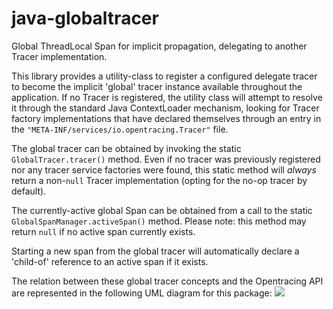# java-globaltracer
Global ThreadLocal Span for implicit propagation, delegating to another Tracer implementation.

This library provides a utility-class to register a configured delegate tracer to become the implicit 'global' tracer instance available throughout the application.
If no Tracer is registered, the utility class will attempt to resolve it through the standard Java ContextLoader mechanism, looking for Tracer factory implementations that have declared themselves through an entry in the `"META-INF/services/io.opentracing.Tracer"` file.

The global tracer can be obtained by invoking the static `GlobalTracer.tracer()` method.
Even if no tracer was previously registered nor any tracer service factories were found, this static method will _always_ return a non-`null` Tracer implementation (opting for the no-op tracer by default).

The currently-active global Span can be obtained from a call to the static `GlobalSpanManager.activeSpan()` method.
Please note: this method may return `null` if no active span currently exists.

Starting a new span from the global tracer will automatically declare a 'child-of' reference to an active span if it exists.

The relation between these global tracer concepts and the Opentracing API are represented in the following UML diagram for this package:
<img src="http://plantuml.com/plantuml/png/bLLDJ-Cm4BttLupOIrQKIdkjK5TGYHK7u01_OE9CNIF7ZcAtMeJuxuppqOOqJXjVOetVyyoycN4000pcv0eK1CekR476boYKaGjXUQlIXTGsHGsVinaqIsXq3lvLzZT6Kycdq5cVpgDNuWkkIvBAUIgJ6lTx2NkhiWZOLvY4GJNw0Fiw-iRK1PZ_4SHhWUO93Sfu9B_QI1uDcuoWv8JAVaziaKWv0BMdW0lHXkyO43qb0SFGjRQECDKKmGjDMDuTRdVX-jHQjlOyj3fmPZL7wpEqZeZAi12RWPeFL_FewphTAPrLURzoSnXvgDKY6E_3QL-q3bkPTnA-qcBDtKN__HmUR9cZlrslvh0UR8yEdmbXb_GudViwsRQx7trwSxE2gpzNmtaleIZjNcNaPd7sIOiiOUUwZAYuWJCYhQWpI289zU4RPPJR9kSaQs3QLhKQXOhGcsSlTEJVK3RbdyEX3Kw784vgMdCYwtcNfzMKZfAqbSaJ5hSjw-_g4aRGPmxJUPUbV_HmiLptA2LtrwEdVABMSeWSIDLcpETBGIM_GzOyypzXGcfjV2zf6E-fOiHu_GdkFl9X40UcQmd7XxaUoERHs_9G0-M5_u2D8fsvlZKdlxMP-mO0">
